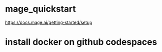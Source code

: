 # mage_quickstart
https://docs.mage.ai/getting-started/setup

# install docker on github codespaces
